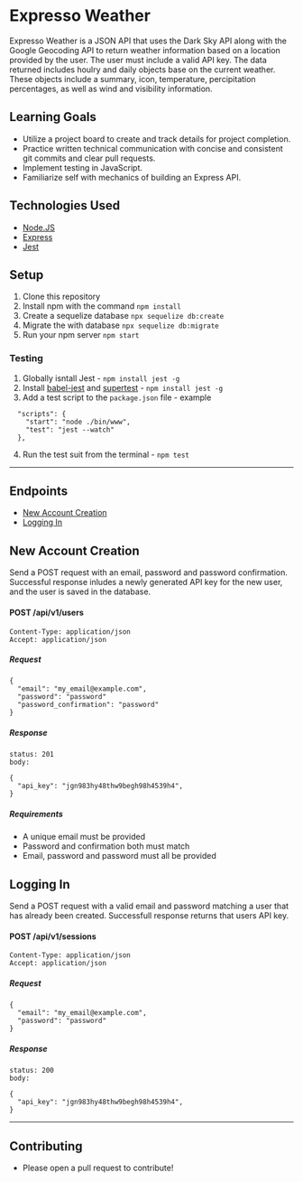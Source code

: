 # Expresso Weather

Expresso Weather is a JSON API that uses the Dark Sky API along with the Google Geocoding API to return weather information based on a location provided by the user. The user must include a valid API key. The data returned includes houlry and daily objects base on the current weather. These objects include a summary, icon, temperature, percipitation percentages, as well as wind and visibility information. 

## Learning Goals
  - Utilize a project board to create and track details for project completion.
  - Practice written technical communication with concise and consistent git commits and clear pull requests.
  - Implement testing in JavaScript.
  - Familiarize self with mechanics of building an Express API.

## Technologies Used
  - [Node.JS](https://nodejs.org/en/)
  - [Express](https://expressjs.com/)
  - [Jest](https://jestjs.io/)

## Setup
1. Clone this repository
2. Install npm with the command `npm install`
3. Create a sequelize database `npx sequelize db:create`
3. Migrate the with database `npx sequelize db:migrate`
4. Run your npm server `npm start`

  ### Testing
  1. Globally isntall Jest
    - `npm install jest -g`
  2. Install [babel-jest](https://www.npmjs.com/package/babel-jest) and [supertest](https://github.com/visionmedia/supertest)
    - `npm install jest -g`
  3. Add a test script to the `package.json` file
    - example

  ```
    "scripts": {
      "start": "node ./bin/www",
      "test": "jest --watch"
    },
  ```
  4. Run the test suit from the terminal
    - `npm test`

---

## Endpoints
  - [New Account Creation](#new-account-creation)
  - [Logging In](#logging-in)


## New Account Creation

Send a POST request with an email, password and password confirmation. Successful response inludes a newly generated API key for the new user, and the user is saved in the database. 

  #### POST /api/v1/users
  ```
  Content-Type: application/json
  Accept: application/json
  ```

  ##### Request
  ```
  {
    "email": "my_email@example.com",
    "password": "password"
    "password_confirmation": "password"
  }
  ```
  ##### Response
  ```
  status: 201
  body:

  {
    "api_key": "jgn983hy48thw9begh98h4539h4",
  }
  ```
  ##### Requirements
  - A unique email must be provided
  - Password and confirmation both must match
  - Email, password and password must all be provided

## Logging In


Send a POST request with a valid email and password matching a user that has already been created. Successfull response returns that users API key.

  #### POST /api/v1/sessions
  ```
  Content-Type: application/json
  Accept: application/json
  ```

  ##### Request
  ```
  {
    "email": "my_email@example.com",
    "password": "password"
  }
  ```
  ##### Response
  ```
  status: 200
  body:

  {
    "api_key": "jgn983hy48thw9begh98h4539h4",
  }
  ```
---

## Contributing
   - Please open a pull request to contribute!
